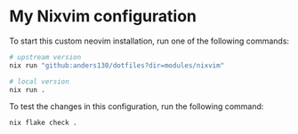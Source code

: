 # My Nixvim configuration

To start this custom neovim installation, run one of the following commands:

```bash
# upstream version
nix run "github:anders130/dotfiles?dir=modules/nixvim"

# local version
nix run .
```

To test the changes in this configuration, run the following command:

```bash
nix flake check .
```

